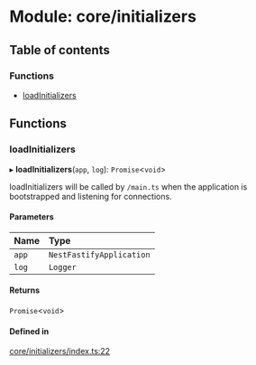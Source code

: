 # Module: core/initializers

## Table of contents

### Functions

- [loadInitializers](core_initializers.md#loadinitializers)

## Functions

### <a id="loadinitializers" name="loadinitializers"></a> loadInitializers

▸ **loadInitializers**(`app`, `log`): `Promise`<`void`\>

loadInitializers will be called by `/main.ts` when the application is bootstrapped and listening for connections.

#### Parameters

| Name  | Type                     |
| :---- | :----------------------- |
| `app` | `NestFastifyApplication` |
| `log` | `Logger`                 |

#### Returns

`Promise`<`void`\>

#### Defined in

[core/initializers/index.ts:22](https://github.com/brickdoc/brickdoc/blob/master/apps/server-api/src/core/initializers/index.ts#L22)
